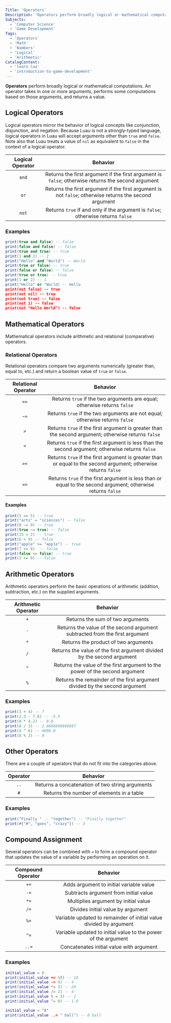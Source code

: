 ```yaml
---
Title: 'Operators'
Description: 'Operators perform broadly logical or mathematical computations on supplied arguments.'
Subjects:
  - 'Computer Science'
  - 'Game Development'
Tags:
  - 'Operators'
  - 'Math'
  - 'Numbers'
  - 'Logical'
  - 'Arithmetic'
CatalogContent:
  - 'learn-lua'
  - 'introduction-to-game-development'
---
```


**Operators** perform broadly logical or mathematical computations. An operator takes in one or more arguments, performs some computations based on those arguments, and returns a value.

## Logical Operators

Logical operators mirror the behavior of logical concepts like conjunction, disjunction, and negation. Because Luau is not a strongly-typed language, logical operators in Luau will accept arguments other than `true` and `false`. Note also that Luau treats a value of `nil` as equivalent to `false` in the context of a logical operator.

| Logical Operator |                                                Behavior                                                |
| :--------------: | :----------------------------------------------------------------------------------------------------: |
|      `and`       |   Returns the first argument if the first argument is `false`; otherwise returns the second argument   |
|       `or`       | Returns the first argument if the first argument is not `false`; otherwise returns the second argument |
|      `not`       |            Returns `true` if and only if the argument is `false`; otherwise returns `false`            |

### Examples

```lua
print(true and false) -- false
print(false and false) -- false
print(true and true) -- true
print(1 and 2) -- 2
print("Hello" and "World") -- World
print(true or false) -- true
print(false or false) -- false
print(true or true) -- true
print(1 or 2) -- 1
print("Hello" or "World) -- Hello
print(not false) -- true
print(not nil) -- true
print(not true) -- false
print(not 1) -- false
print(not "Hello World") -- false
```

## Mathematical Operators

Mathematical operators include arithmetic and relational (comparative) operators.

### Relational Operators

Relational operators compare two arguments numerically (greater than, equal to, etc.) and return a boolean value of `true` or `false`.

| Relational Operator |                                                    Behavior                                                     |
| :-----------------: | :-------------------------------------------------------------------------------------------------------------: |
|        `==`         |                    Returns `true` if the two arguments are equal; otherwise returns `false`                     |
|        `~=`         |                  Returns `true` if the two arguments are not equal; otherwise returns `false`                   |
|         `>`         |       Returns `true` if the first argument is greater than the second argument; otherwise returns `false`       |
|         `<`         |        Returns `true` if the first argument is less than the second argument; otherwise returns `false`         |
|        `>=`         | Returns `true` if the first argument is greater than or equal to the second argument; otherwise returns `false` |
|        `<=`         |  Returns `true` if the first argument is less than or equal to the second argument; otherwise returns `false`   |

#### Examples

```lua
print(5 == 5) -- true
print("arts" = "sciences") -- false
print(0 ~= 9) -- true
print(true ~= true) -- false
print(15 > 2) -- true
print(6 > 9) -- false
print("apple" >= "apple") -- true
print(7 >= 8)  -- false
print(false <= false) -- true
print(3 <= 0) -- false
```

## Arithmetic Operators

Arithmetic operators perform the basic operations of arithmetic (addition, subtraction, etc.) on the supplied arguments.

| Arithmetic Operator |                                  Behavior                                   |
| :-----------------: | :-------------------------------------------------------------------------: |
|         `+`         |                      Returns the sum of two arguments                       |
|         `-`         | Returns the value of the second argument subtracted from the first argument |
|         `*`         |                    Returns the product of two arguments                     |
|         `/`         |   Returns the value of the first argument divided by the second argument    |
|         `^`         | Returns the value of the first argument to the power of the second argument |
|         `%`         | Returns the remainder of the first argument divided by the second argument  |

### Examples

```lua
print(3 + 4) -- 7
print(2.3 - 7.8) -- -5.5
print(0 * 4.2) -- 0.0
print(8 / 3) -- 2.6666666666667
print(4 ^ 6) -- 4096.0
print(8 % 2) -- 0
```

## Other Operators

There are a couple of operators that do not fit into the categories above.

| Operator |                    Behavior                     |
| :------: | :---------------------------------------------: |
|   `..`   | Returns a concatenation of two string arguments |
|   `#`    |    Returns the number of elements in a table    |

### Examples

```lua
print("Finally " .. "together") -- "Finally together"
print(#{"#", "goes", "crazy"}) -- 3
```

## Compound Assignment

Several operators can be combined with `=` to form a compound operator that updates the value of a variable by performing an operation on it.

| Compound Operator |                              Behavior                              |
| :---------------: | :----------------------------------------------------------------: |
|       `+=`        |              Adds argument to initial variable value               |
|       `-=`        |               Subtracts argument from initial value                |
|       `*=`        |                Multiplies argument by initial value                |
|       `/=`        |                 Divides initial value by argument                  |
|       `%=`        | Variable updated to remainder of initial value divided by argument |
|       `^=`        |   Variable updated to initial value to the power of the argument   |
|       `..=`       |              Concatenates initial value with argument              |

### Examples

```lua
initial_value = 8
print(initial_value += 10) -- 18
print(initial_value -= 4) -- 4
print(initial_value *= 3) -- 24
print(initial_value /= 2) -- 4
print(initial_value % = 3) -- 2
print(initial_value ^= 0) -- 1.0

initial_value = "8"
print(initial_value ..= " ball") -- 8 ball
```
